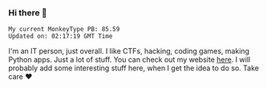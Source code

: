 ### Hi there 👋
<!-- PB START -->
```
My current MonkeyType PB: 85.59
Updated on: 02:17:19 GMT Time
```
<!-- PB END -->
I'm an IT person, just overall. I like CTFs, hacking, coding games, making Python apps. Just a lot of stuff.
You can check out my website [here](https://skill3472.github.io/).
I will probably add some interesting stuff here, when I get the idea to do so. Take care ❤️
